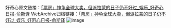好奇心原文链接：[「票房」神龟全球大卖，但派拉蒙的日子仍不好过_娱乐_好奇心日报-俞斯译](https://www.qdaily.com/articles/3259.html)
WebArchive归档链接：[「票房」神龟全球大卖，但派拉蒙的日子仍不好过_娱乐_好奇心日报-俞斯译](http://web.archive.org/web/20190623151805/https://www.qdaily.com/articles/3259.html)
![image](http://ww3.sinaimg.cn/large/007d5XDply1g3v6vru2owj30u03jhe81)